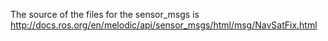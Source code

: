 The source of the files for the sensor_msgs is http://docs.ros.org/en/melodic/api/sensor_msgs/html/msg/NavSatFix.html
